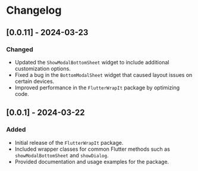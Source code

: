 # Changelog

## [0.0.11] - 2024-03-23

### Changed

- Updated the `ShowModalBottomSheet` widget to include additional customization options.
- Fixed a bug in the `BottomModalSheet` widget that caused layout issues on certain devices.
- Improved performance in the `FlutterWrapIt` package by optimizing code.

## [0.0.1] - 2024-03-22

### Added

- Initial release of the `FlutterWrapIt` package.
- Included wrapper classes for common Flutter methods such as `showModalBottomSheet` and `showDialog`.
- Provided documentation and usage examples for the package.

